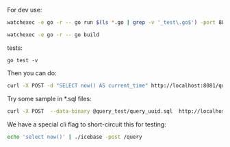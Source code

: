For dev use:

```bash
watchexec -e go -r -- go run $(ls *.go | grep -v '_test\.go$') -port 8881
```

```bash
watchexec -e go -r -- go build
```

tests:
```
go test -v
```

Then you can do:

```bash
curl -X POST -d "SELECT now() AS current_time" http://localhost:8081/query
```

Try some sample in *.sql files:
```bash
curl -X POST  --data-binary @query_test/query_uuid.sql  http://localhost:8881/query
```


We have a special cli flag to short-circuit this for testing:

```bash
echo 'select now()' | ./icebase -post /query
```